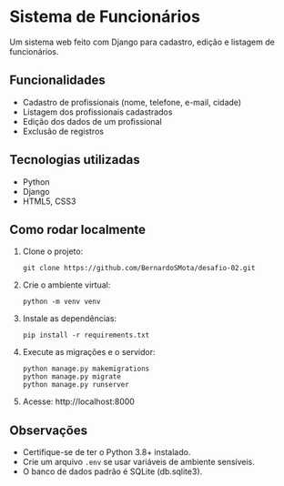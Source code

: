# Sistema de Funcionários

Um sistema web feito com Django para cadastro, edição e listagem de funcionários.

## Funcionalidades

- Cadastro de profissionais (nome, telefone, e-mail, cidade)
- Listagem dos profissionais cadastrados
- Edição dos dados de um profissional
- Exclusão de registros

## Tecnologias utilizadas

- Python
- Django
- HTML5, CSS3

## Como rodar localmente

1. Clone o projeto:
   ```
   git clone https://github.com/BernardoSMota/desafio-02.git
   ```

2. Crie o ambiente virtual:
   ```
   python -m venv venv
   ```

3. Instale as dependências:
   ```
   pip install -r requirements.txt
   ```

4. Execute as migrações e o servidor:
   ```
   python manage.py makemigrations
   python manage.py migrate
   python manage.py runserver
   ```

5. Acesse: http://localhost:8000

## Observações

- Certifique-se de ter o Python 3.8+ instalado.
- Crie um arquivo `.env` se usar variáveis de ambiente sensíveis.
- O banco de dados padrão é SQLite (db.sqlite3).
